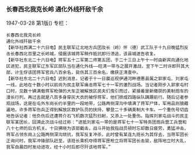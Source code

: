 ### 长春西北我克长岭  通化外线歼敌千余

1947-03-28
第1版()
专栏：

    长春西北我克长岭
    通化外线歼敌千余
    【新华社西满二十六日电】民主联军辽北地方兵团及长（岭）怀（德）武工队于十九日晚猛烈反击长春西北百里之长岭城，侵据该城蒋军稍作抵抗即行溃逃，该县城遂告收复。
    【新华社东北二十六日电】蒋军五十二军第二师第五团，于二十三日上午十一时由新宾向通化地区进犯，民主联军辽东军区部队当在通化外线——旺清一带与之展开激战，至下午二时许即歼其大部，计生俘该团蒋军官兵八百余名，毙伤其三百余名，缴获正清查中。
    【新华社东北二十六日电】迟到消息，记者于十一日晨巡视伊通河畔德惠县属之郭家屯、刘家屯一线，此地在十数小时以前尚为民主联军痛击蒋军七十一军的激烈战场。当记者刚步入郭家屯村口时，见数十辆满载蒋军枪弹的大车正被解放区民夫们曳引而过，紧接着是新缴获的美制炮车的漫长行列，再过去就是八百多身穿灰大衣的被俘蒋军，他们排成四路纵队蹒跚前行。随后记者参观战场，这是在屯外东岗长约半里的一段地带，公路两侧深沟中填满了蒋军尸体，军用品则狼藉遍地，许多蒋军伤兵正得到解放区救护队员的扶持，攀登二十多辆美制大卡车。一个重伤号切齿地告诉记者：他负伤后还遭蒋介石飞机数次猛烈扫射，又添上一处重伤。指挥刘家屯战斗的民主联军某团长，回溯此次战斗经过称：“进抵刘家屯一带的是蒋军七十一军特务团炮兵营工兵营和八十七师的后方机关。十日拂晓为该部截击，战斗开始我指战员顿时忘却数日疲劳，勇猛冲击，蒋军占领东岗上公路两侧深沟顽抗，我军反复冲杀，此时曾有某连九班长为其俘去，当蒋军团长正询问时，我军冲锋部队赶至，该班长乘机夺得蒋军匣枪立将蒋军团长击毙，敌阵地立时大乱，我军自晨四时发动进攻，经十小时后即尽歼该地蒋军。”
